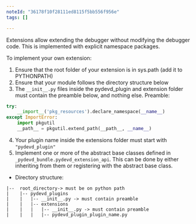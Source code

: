 ```yaml
---
noteId: "36178f10f28111ed8115f5bb556f956e"
tags: []

---
```


Extensions allow extending the debugger without modifying the debugger code. This is implemented with explicit namespace
packages.

To implement your own extension:

1. Ensure that the root folder of your extension is in sys.path (add it to PYTHONPATH) 
2. Ensure that your module follows the directory structure below
3. The ``__init__.py`` files inside the pydevd_plugin and extension folder must contain the preamble below,
and nothing else.
Preamble: 
```python
try:
    __import__('pkg_resources').declare_namespace(__name__)
except ImportError:
    import pkgutil
    __path__ = pkgutil.extend_path(__path__, __name__)
```
4. Your plugin name inside the extensions folder must start with `"pydevd_plugin"`
5. Implement one or more of the abstract base classes defined in `_pydevd_bundle.pydevd_extension_api`. This can be done
by either inheriting from them or registering with the abstract base class.

* Directory structure:
```
|--  root_directory-> must be on python path
|    |-- pydevd_plugins
|    |   |-- __init__.py -> must contain preamble
|    |   |-- extensions
|    |   |   |-- __init__.py -> must contain preamble
|    |   |   |-- pydevd_plugin_plugin_name.py
```